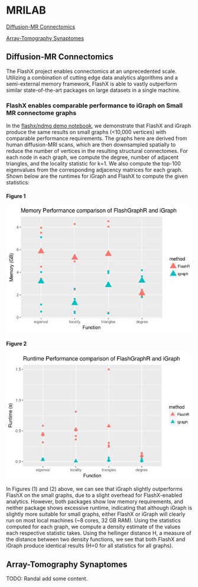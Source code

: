 # MRILAB

[Diffusion-MR Connectomics](./diffusion-mr-connectomics)

[Array-Tomography Synaptomes](./array-tomography-synaptomes)

## Diffusion-MR Connectomics

The FlashX project enables connectomics at an unprecedented scale. Utilizing a combination of cutting edge data analytics algorithms and a semi-external memory framework, FlashX is able to vastly outperform similar state-of-the-art packages on large datasets in a single machine. 

### FlashX enables comparable performance to iGraph on Small MR connectome graphs

In the [flashx/ndmg demo notebook](http://awesomer.cs.jhu.edu:8000/notebooks/flashx-igraph_ndmg_demo_notebook.ipynb), we demonstrate that FlashX and iGraph produce the same results on small graphs (<10,000 vertices) with comparable performance requirements. The graphs here are derived from human diffusion-MRI scans, which are then downsampled spatially to reduce the number of vertices in the resulting structural connectomes. For each node in each graph, we compute the degree, number of adjacent triangles, and the locality statistic for k=1. We also compute the top-100 eigenvalues from the corresponding adjacency matrices for each graph. Shown below are the runtimes for iGraph and FlashX to compute the given statistics:

#### Figure 1
![Figure 1](img/demo/mem_fgr_vs_igraph.png)

#### Figure 2
![Figure 2](img/demo/runtime_fgr_vs_igraph.png)

In Figures (1) and (2) above, we can see that iGraph slightly outperforms FlashX on the small graphs, due to a slight overhead for FlashX-enabled analytics. However, both packages show low memory requirements, and neither package shows excessive runtime, indicating that although iGraph is slightly more suitable for small graphs, either FlashX or iGraph will clearly run on most local machines (~8 cores, 32 GB RAM). Using the statistics computed for each graph, we compute a density estimate of the values each respective statistic takes. Using the hellinger distance H, a measure of the distance between two density functions, we see that both FlashX and iGraph produce identical results (H=0 for all statistics for all graphs). 


## Array-Tomography Synaptomes

TODO: Randal add some content. 
